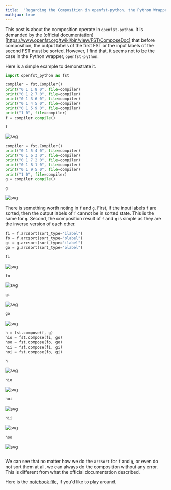 ```yaml
---
title:  "Regarding the Composition in openfst-python, the Python Wrapper of OpenFST"
mathjax: true
---
```


This post is about the composition operate in `openfst-python`.
It is demanded by the (official documentation)[https://www.openfst.org/twiki/bin/view/FST/ComposeDoc] that before composition,
the output labels of the first FST or the input labels of the second FST must be sorted.
However, I find that, it seems not to be the case in the Python wrapper, `openfst-python`.

Here is a simple example to demonstrate it.

```python
import openfst_python as fst
```


```python
compiler = fst.Compiler()
print("0 1 1 8 0", file=compiler)
print("0 1 2 7 0", file=compiler)
print("0 1 3 6 0", file=compiler)
print("0 1 4 5 0", file=compiler)
print("0 1 5 9 0", file=compiler)
print("1 0", file=compiler)
f = compiler.compile()
```


```python
f
```




    
![svg](https://zhaozeyu1995.github.io/_posts/2024-3-14/output_2_0.svg)
    




```python
compiler = fst.Compiler()
print("0 1 5 4 0", file=compiler)
print("0 1 6 3 0", file=compiler)
print("0 1 7 2 0", file=compiler)
print("0 1 8 1 0", file=compiler)
print("0 1 9 5 0", file=compiler)
print("1 0", file=compiler)
g = compiler.compile()
```


```python
g
```
    
![svg](https://zhaozeyu1995.github.io/_posts/2024-3-14/output_4_0.svg)

 There is something worth noting in `f` and `g`.
First, if the input labels `f` are sorted, then the output labels of `f` cannot be in sorted state.
This is the same for `g`.
Second, the composition result of `f` and `g` is simple as they are the inverse version of each other. 
   




```python
fi = f.arcsort(sort_type="ilabel")
fo = f.arcsort(sort_type="olabel")
gi = g.arcsort(sort_type="ilabel")
go = g.arcsort(sort_type="olabel")
```


```python
fi
```




    
![svg](/_posts/2024-3-14/output_6_0.svg)
    




```python
fo
```




    
![svg](/_posts/2024-3-14/output_7_0.svg)
    




```python
gi
```




    
![svg](/_posts/2024-3-14/output_8_0.svg)
    




```python
go
```




    
![svg](/_posts/2024-3-14/output_9_0.svg)
    




```python
h = fst.compose(f, g)
hio = fst.compose(fi, go)
hoo = fst.compose(fo, go)
hii = fst.compose(fi, gi)
hoi = fst.compose(fo, gi)
```


```python
h
```




    
![svg](/_posts/2024-3-14/output_11_0.svg)
    




```python
hio
```




    
![svg](/_posts/2024-3-14/output_12_0.svg)
    




```python
hoi
```




    
![svg](/_posts/2024-3-14/output_13_0.svg)
    




```python
hii
```




    
![svg](/_posts/2024-3-14/output_14_0.svg)
    




```python
hoo
```




    
![svg](/_posts/2024-3-14/output_15_0.svg)
    




```python

```

We can see that no matter how we do the `arcsort` for `f` and `g`, or even do not sort them at all, we can always do the composition without any error.
This is different from what the official documentation described.

Here is the [notebook file](/_posts/2024-3-14/debug.ipynb), if you'd like to play around.